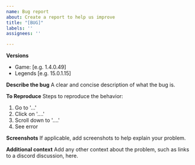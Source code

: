 ```yaml
---
name: Bug report
about: Create a report to help us improve
title: "[BUG]"
labels: ''
assignees: ''

---
```


**Versions**
 - Game: [e.g. 1.4.0.49]
 - Legends [e.g. 15.0.1.15]

**Describe the bug**
A clear and concise description of what the bug is.

**To Reproduce**
Steps to reproduce the behavior:
1. Go to '...'
2. Click on '....'
3. Scroll down to '....'
4. See error

**Screenshots**
If applicable, add screenshots to help explain your problem.

**Additional context**
Add any other context about the problem, such as links to a discord discussion, here.
